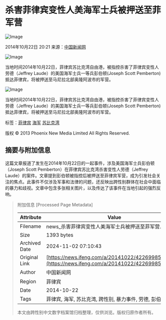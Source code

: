 # 杀害菲律宾变性人美海军士兵被押送至菲军营

![Image](https://dolphin.deliver.ifeng.com/c?z=ifeng&la=0&si=2&ci=23&cg=22&c=29&or=232&l=728&bg=728&b=726&u=https://y0.ifengimg.com/34c4a1d78882290c/2012/0528/1x1.gif)

2014年10月22日 20:21 来源：[中国新闻网](http://www.chinanews.com/tp/hd2011/2014/10-22/425106.shtml)

![Image](http://h2.ifengimg.com/0f56ee67a4c375c2/2013/1106/indeccode.png)

当地时间2014年10月22日，菲律宾苏比克湾自由港，被指控杀害了菲律宾变性人劳德（Jeffrey Laude）的美国海军士兵一等兵彭伯顿(Joseph Scott Pemberton)抵达菲律宾，将被押送至马尼拉北部奥隆阿波市的军营。

![Image](http://y0.ifengimg.com/cmpp/2014/10/22/20/a1fd816f-33fa-4d4f-a0bb-89f5deb2b9cf.jpg)

当地时间2014年10月22日，菲律宾苏比克湾自由港，被指控杀害了菲律宾变性人劳德（Jeffrey Laude）的美国海军士兵一等兵彭伯顿(Joseph Scott Pemberton)抵达菲律宾，将被押送至马尼拉北部奥隆阿波市的军营。

标签：[菲律宾](http://search.ifeng.com/sofeng/search.action?c=1&q=%E8%8F%B2%E5%BE%8B%E5%AE%BE) [海军](http://search.ifeng.com/sofeng/search.action?c=1&q=%E6%B5%B7%E5%86%9B) [苏比克湾](http://search.ifeng.com/sofeng/search.action?c=1&q=%E8%8B%8F%E6%AF%94%E5%85%8B%E6%B9%BE)

版权 © 2013 Phoenix New Media Limited All Rights Reserved.

## 摘要与附加信息

<!-- tcd_abstract -->
这篇文章报道了发生在2014年10月22日的一起事件，涉及美国海军士兵彭伯顿（Joseph Scott Pemberton）在菲律宾苏比克湾杀害变性人劳德（Jeffrey Laude）的案件。文章提到彭伯顿被指控后被押送至菲律宾军营，成为引发社会关注的焦点。此事件不仅涉及军事和法律的问题，还反映出跨性别群体在社会中面临的暴力和歧视。文章中包含多张相关图片，以及传达了该事件在当地引起的强烈反响。
<!-- tcd_abstract_end -->

> 附加信息 [Processed Page Metadata]
>
> | Attribute       | Value                                  |
> |-----------------|----------------------------------------|
> | Filename        | news_杀害菲律宾变性人美海军士兵被押送至菲军营.md                             |
> | Size            | 1393 bytes                           |
> | Archived Date   | 2024-11-02 07:10:43                             |
> | Original Link   | [https://news.ifeng.com/a/20141022/42269985_0.shtml](https://news.ifeng.com/a/20141022/42269985_0.shtml)                       |
> | Author          | 中国新闻网                               |
> | Region          | 菲律宾                               |
> | Date            | 2014-10-22                                 |
> | Tags            | 菲律宾, 海军, 苏比克湾, 跨性别, 暴力事件, 劳德, 彭伯顿                                 |
>
> 本文由跨性别中文数字档案馆归档整理，仅供浏览。版权归原作者所有。
>